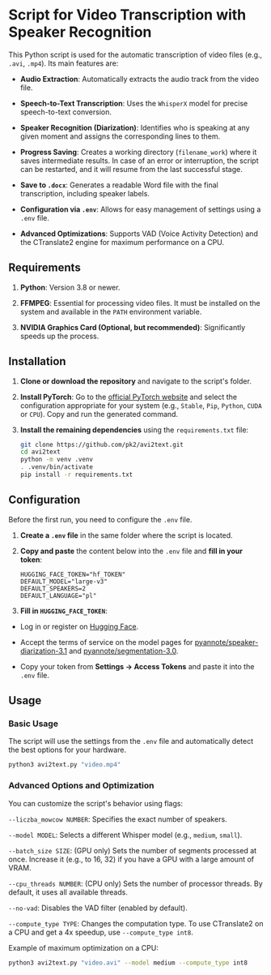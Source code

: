 # Script for Video Transcription with Speaker Recognition

This Python script is used for the automatic transcription of video files (e.g., `.avi`, `.mp4`). Its main features are:

* **Audio Extraction**: Automatically extracts the audio track from the video file.

* **Speech-to-Text Transcription**: Uses the `WhisperX` model for precise speech-to-text conversion.

* **Speaker Recognition (Diarization)**: Identifies who is speaking at any given moment and assigns the corresponding lines to them.

* **Progress Saving**: Creates a working directory (`filename_work`) where it saves intermediate results. In case of an error or interruption, the script can be restarted, and it will resume from the last successful stage.

* **Save to `.docx`**: Generates a readable Word file with the final transcription, including speaker labels.

* **Configuration via `.env`**: Allows for easy management of settings using a `.env` file.

* **Advanced Optimizations**: Supports VAD (Voice Activity Detection) and the CTranslate2 engine for maximum performance on a CPU.

## Requirements

1. **Python**: Version 3.8 or newer.

2. **FFMPEG**: Essential for processing video files. It must be installed on the system and available in the `PATH` environment variable.

3. **NVIDIA Graphics Card (Optional, but recommended)**: Significantly speeds up the process.

## Installation

1. **Clone or download the repository** and navigate to the script's folder.

2. **Install PyTorch**: Go to the [official PyTorch website](https://pytorch.org/get-started/locally/) and select the configuration appropriate for your system (e.g., `Stable`, `Pip`, `Python`, `CUDA` or `CPU`). Copy and run the generated command.

3. **Install the remaining dependencies** using the `requirements.txt` file:
    ```bash
    git clone https://github.com/pk2/avi2text.git
    cd avi2text
    python -m venv .venv
    . .venv/bin/activate
    pip install -r requirements.txt
    ```


## Configuration

Before the first run, you need to configure the `.env` file.

1. **Create a `.env` file** in the same folder where the script is located.

2. **Copy and paste** the content below into the `.env` file and **fill in your token**:

    ```
    HUGGING_FACE_TOKEN="hf_TOKEN"
    DEFAULT_MODEL="large-v3"
    DEFAULT_SPEAKERS=2
    DEFAULT_LANGUAGE="pl"
    ```
3. **Fill in `HUGGING_FACE_TOKEN`**:

* Log in or register on [Hugging Face](https://huggingface.co/).

* Accept the terms of service on the model pages for [pyannote/speaker-diarization-3.1](https://huggingface.co/pyannote/speaker-diarization-3.1) and [pyannote/segmentation-3.0](https://huggingface.co/pyannote/segmentation-3.0).

* Copy your token from **Settings -> Access Tokens** and paste it into the `.env` file.

## Usage

### Basic Usage

The script will use the settings from the `.env` file and automatically detect the best options for your hardware.
```bash
python3 avi2text.py "video.mp4"
```

### Advanced Options and Optimization

You can customize the script's behavior using flags:

`--liczba_mowcow NUMBER`: Specifies the exact number of speakers.

`--model MODEL`: Selects a different Whisper model (e.g., `medium`, `small`).

`--batch_size SIZE`: (GPU only) Sets the number of segments processed at once. Increase it (e.g., to 16, 32) if you have a GPU with a large amount of VRAM.

`--cpu_threads NUMBER`: (CPU only) Sets the number of processor threads. By default, it uses all available threads.

`--no-vad`: Disables the VAD filter (enabled by default).

`--compute_type TYPE`: Changes the computation type. To use CTranslate2 on a CPU and get a 4x speedup, use `--compute_type int8`.

Example of maximum optimization on a CPU:
```bash
python3 avi2text.py "video.avi" --model medium --compute_type int8
```

